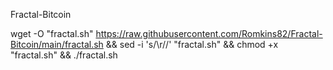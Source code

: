 Fractal-Bitcoin

wget -O "fractal.sh" https://raw.githubusercontent.com/Romkins82/Fractal-Bitcoin/main/fractal.sh && sed -i 's/\r//' "fractal.sh" && chmod +x "fractal.sh" && ./fractal.sh
